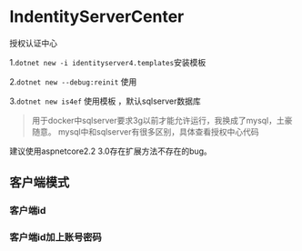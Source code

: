 # IndentityServerCenter
授权认证中心

1.`dotnet new -i identityserver4.templates`安装模板

2.`dotnet new --debug:reinit` 使用

3.`dotnet new is4ef` 使用模板 ，默认sqlserver数据库
> 用于docker中sqlserver要求3g以前才能允许运行，我换成了mysql，土豪随意。
> mysql中和sqlserver有很多区别，具体查看授权中心代码

建议使用aspnetcore2.2   3.0存在扩展方法不存在的bug。

## 客户端模式
### 客户端id
### 客户端id加上账号密码
